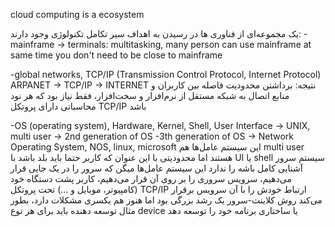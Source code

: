 cloud computing is a ecosystem

یک مجموعه‌ای از فناوری ها در رسیدن به اهداف سیر تکامل تکنولوژی وجود دارند:
-mainframe -> terminals:
	multitasking, many person can use mainframe at same time
	 you don't need to be close to mainframe

-global networks, TCP/IP (Transmission Control Protocol, Internet Protocol)
	ARPANET -> TCP/IP -> INTERNET
نتیجه: برداشتن محدودیت فاصله بین کاربران و منابع اتصال به شبکه مستقل از نرم‌افزار و سخت‌افزار، فقط نیاز بود که هر نود محاسباتی دارای پروتکل TCP/IP باشد

-OS (operating system), Hardware, Kernel, Shell, User Interface -> UNIX, multi user -> 2nd generation of OS
-3th generation of OS -> Network Operating System, NOS, linux, microsoft
این سیستم عامل‌ها هم multi user هستند اما محدودیتی با این عنوان که کاربر حتما باید بلد باشد با UI یا shell سیستم سرور آشنایی کامل باشه را ندارد
این سیستم عامل‌ها میگن که سرور را در یک جایی قرار می‌دهیم، سرویس سروری را بر روی آن قرار می‌دهیم، کاربر پشت دستگاه خود (کامپیوتر، موبایل و ...) تحت پروتکل TCP/IP ارتباط خودش را با آن سرویس برقرار می‌کند
روش کلاینت-سرور یک رشد بزرگی بود اما هنوز هم یکسری مشکلات دارد، بطور مثال توسعه دهنده باید برای هر نوع device یا ساختاری برنامه خود را توسعه دهد
